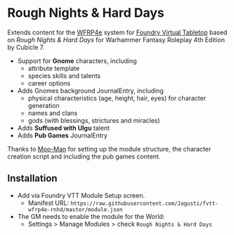 # Rough Nights & Hard Days

Extends content for the [WFRP4e](https://github.com/CatoThe1stElder/WFRP-4th-Edition-FoundryVTT) system  for [Foundry Virtual Tabletop](https://foundryvtt.com/) based on *Rough Nights &amp; Hard Days* for Warhammer Fantasy Roleplay 4th Edition by Cubicle 7.

* Support for **Gnome** characters, including 
  * attribute template
  * species skills and talents 
  * career options
* Adds Gnomes background JournalEntry, including 
  * physical characteristics (age, height, hair, eyes) for character generation
  * names and clans
  * gods (with blessings, strictures and miracles)
* Adds **Suffused with Ulgu** talent
* Adds **Pub Games** JournalEntry

Thanks to [Moo-Man](https://github.com/moo-man) for setting up the module structure, the character creation script and including the pub games content.

## Installation 
* Add via Foundry VTT Module Setup screen. 
  * Manifest URL: `https://raw.githubusercontent.com/Jagusti/fvtt-wfrp4e-rnhd/master/module.json`
* The GM needs to enable the module for the World: 
  * Settings > Manage Modules > check `Rough Nights & Hard Days` 
